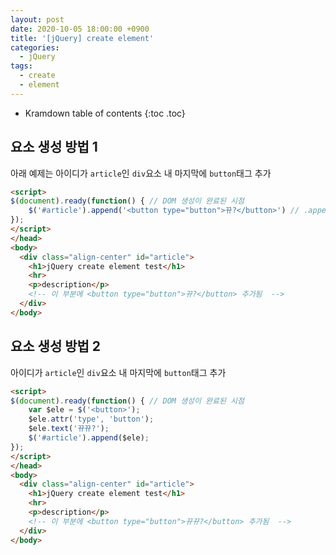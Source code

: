 ```yaml
---
layout: post
date: 2020-10-05 18:00:00 +0900
title: '[jQuery] create element'
categories:
  - jQuery
tags:
  - create
  - element
---
```


* Kramdown table of contents
{:toc .toc}

## 요소 생성 방법 1

아래 예제는 아이디가 `article`인 `div`요소 내 마지막에 `button`태그 추가  

```html
<script>
$(document).ready(function() { // DOM 생성이 완료된 시점
 	$('#article').append('<button type="button">뀨?</button>') // .append() : 선택된 요소 내 마지막에 추가
});
</script>
</head>
<body>
  <div class="align-center" id="article">
  	<h1>jQuery create element test</h1>
  	<hr>
  	<p>description</p>
    <!-- 이 부분에 <button type="button">뀨?</button> 추가됨  -->
  </div>
</body>

```

## 요소 생성 방법 2

아이디가 `article`인 `div`요소 내 마지막에 `button`태그 추가  

```html
<script>
$(document).ready(function() { // DOM 생성이 완료된 시점
	var $ele = $('<button>');
	$ele.attr('type', 'button');
	$ele.text('뀨뀨?');
	$('#article').append($ele);
});
</script>
</head>
<body>
  <div class="align-center" id="article">
  	<h1>jQuery create element test</h1>
  	<hr>
  	<p>description</p>
    <!-- 이 부분에 <button type="button">뀨뀨?</button> 추가됨  -->
  </div>
</body>

```
